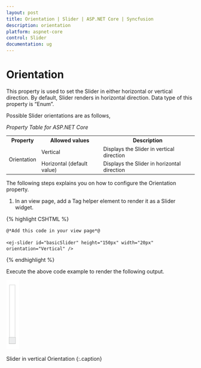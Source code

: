 ```yaml
---
layout: post
title: Orientation | Slider | ASP.NET Core | Syncfusion
description: orientation
platform: aspnet-core
control: Slider
documentation: ug
---
```


# Orientation

This property is used to set the Slider in either horizontal or vertical direction. By default, Slider renders in horizontal direction. Data type of this property is “Enum”.

Possible Slider orientations are as follows,

_Property Table for ASP.NET Core_

<table>
<tr>
<th>
Property</th><th>
Allowed values</th><th>
Description</th></tr>
<tr>
<td rowspan = "2">
Orientation</td><td>
Vertical</td><td>
Displays the Slider in vertical direction</td></tr>
<tr>
<td>
Horizontal (default value)</td><td>
Displays the Slider in horizontal direction</td></tr>
</table>

The following steps explains you on how to configure the Orientation property.

1. In an view page, add a Tag helper element to render it as a Slider widget.

{% highlight CSHTML %}

    @*Add this code in your view page*@

    <ej-slider id="basicSlider" height="150px" width="20px" orientation="Vertical" />


{% endhighlight %}

Execute the above code example to render the following output.

![](Orientation_images/Orientation_img1.png)

Slider in vertical Orientation
{:.caption}